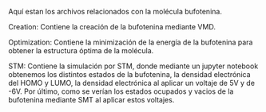 Aquí estan los archivos relacionados con la molécula bufotenina.

Creation: Contiene la creación de la bufotenina mediante VMD.

Optimization: Contiene la minimización de la energía de la bufotenina para obtener la estructura óptima de la molécula.


STM: Contiene la simulación por STM, donde mediante un jupyter notebook obtenemos los distintos estados de la bufotenina, la densidad electrónica del HOMO y LUMO, la densidad electrónica al aplicar un voltaje de 5V y de -6V. Por último, como se verían los estados ocupados y vacios de la bufotenina mediante SMT al aplicar estos voltajes.
